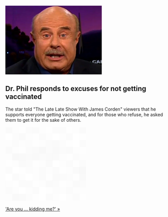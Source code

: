 
![Dr. Phil responds to excuses for not getting vaccinated](./20210910235845.png)
## Dr. Phil responds to excuses for not getting vaccinated

The star told "The Late Late Show With James Corden" viewers that he supports everyone getting vaccinated, and for those who refuse, he asked them to get it for the sake of others.

![pic](../square_bg.png)

['Are you ... kidding me?' »](https://www.yahoo.com/entertainment/dr-phil-responds-to-peoples-excuses-not-to-get-vaccinated-are-you-f-ing-kidding-me-071309264.html)
